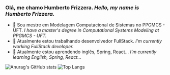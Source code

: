### Olá, me chamo Humberto Frizzera. _Hello, my name is Humberto Frizzera._

- 📜 Sou mestre em Modelagem Computacional de Sistemas no PPGMCS - UFT. _I have a master's degree in Computational Systems Modeling at PPGMCS - UFT._
- 🔭 Atualmente estou trabalhando desenvolvedor FullStack. _I’m currently working FullStack developer._
- 🌱 Atualmente estou aprendendo inglês, Spring, React... _I’m currently learning English, Spring, React..._

![Anurag's GitHub stats](https://github-readme-stats.vercel.app/api?username=hfrizzera\&hide=issues\&show_icons=true)
![Top Langs](https://github-readme-stats.vercel.app/api/top-langs/?username=hfrizzera\&theme=dark\&include_all_commits=true&count_private=true)
